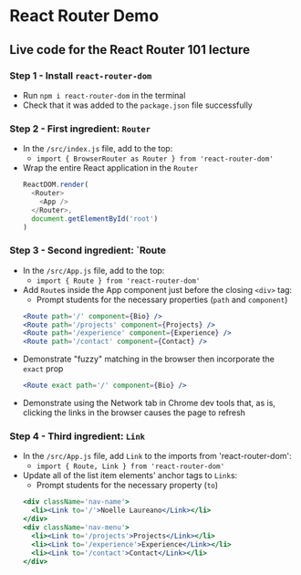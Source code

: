 # React Router Demo

## Live code for the React Router 101 lecture

### **Step 1** - Install `react-router-dom`
- Run `npm i react-router-dom` in the terminal
- Check that it was added to the `package.json` file successfully

### **Step 2** - First ingredient: `Router`
- In the `/src/index.js` file, add to the top:
  - `import { BrowserRouter as Router } from 'react-router-dom'`
- Wrap the entire React application in the `Router`
  ```js
  ReactDOM.render(
    <Router>
      <App />
    </Router>,
    document.getElementById('root')
  )
  ```

### **Step 3** - Second ingredient: `Route
- In the `/src/App.js` file, add to the top:
  - `import { Route } from 'react-router-dom'`
- Add `Route`s inside the App component just before the closing `<div>` tag:
  - Prompt students for the necessary properties (`path` and `component`)
  ```jsx
  <Route path='/' component={Bio} />
  <Route path='/projects' component={Projects} />
  <Route path='/experience' component={Experience} />
  <Route path='/contact' component={Contact} />
  ```
- Demonstrate "fuzzy" matching in the browser then incorporate the `exact` prop
  ```jsx
  <Route exact path='/' component={Bio} />
  ```
- Demonstrate using the Network tab in Chrome dev tools that, as is, clicking the links in the browser causes the page to refresh

### **Step 4** - Third ingredient: `Link`
- In the `/src/App.js` file, add `Link` to the imports from 'react-router-dom':
  - `import { Route, Link } from 'react-router-dom'`
- Update all of the list item elements' anchor tags to `Link`s:
  - Prompt students for the necessary property (`to`)
  ```jsx
  <div className='nav-name'>
    <li><Link to='/'>Noelle Laureano</Link></li>
  </div>
  <div className='nav-menu'>
    <li><Link to='/projects'>Projects</Link></li>
    <li><Link to='/experience'>Experience</Link></li>
    <li><Link to='/contact'>Contact</Link></li>
  </div>
  ```
  
